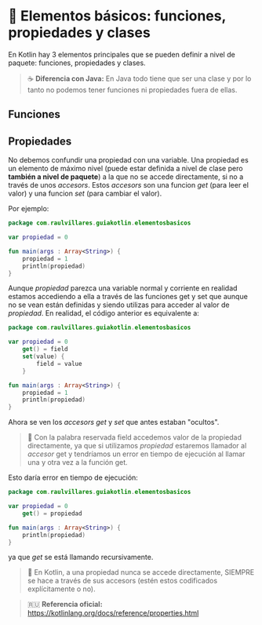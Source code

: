 # :microscope: Elementos básicos: funciones, propiedades y clases

En Kotlin hay 3 elementos principales que se pueden definir a nivel de paquete: funciones, propiedades y clases.

>:coffee: **Diferencia con Java:** En Java todo tiene que ser una clase y por lo tanto no podemos tener funciones ni propiedades fuera de ellas.

## Funciones

## Propiedades

No debemos confundir una propiedad con una variable. Una propiedad es un elemento de máximo nivel (puede estar definida a nivel de clase pero **también a nivel de paquete**) a la que no se accede directamente, si no a través de unos _accesors_. Estos _accesors_ son una funcion _get_ (para leer el valor) y una funcion _set_ (para cambiar el valor).

Por ejemplo:

```kotlin
package com.raulvillares.guiakotlin.elementosbasicos

var propiedad = 0

fun main(args : Array<String>) {
    propiedad = 1
    println(propiedad)
}
```

Aunque _propiedad_ parezca una variable normal y corriente en realidad estamos accediendo a ella a través de las funciones get y set que aunque no se vean están definidas y siendo utilizas para acceder al valor de _propiedad_. En realidad, el código anterior es equivalente a:

```kotlin
package com.raulvillares.guiakotlin.elementosbasicos

var propiedad = 0
    get() = field
    set(value) {
        field = value
    }

fun main(args : Array<String>) {
    propiedad = 1
    println(propiedad)
}
```

Ahora se ven los _accesors_ _get_ y _set_ que antes estaban "ocultos". 

>:eyes: Con la palabra reservada field accedemos valor de la propiedad directamente, ya que si utilizamos _propiedad_ estaremos llamador al _accesor_ get y tendríamos un error en tiempo de ejecución al llamar una y otra vez a la función get.

Esto daría error en tiempo de ejecución:

```kotlin
package com.raulvillares.guiakotlin.elementosbasicos

var propiedad = 0
    get() = propiedad

fun main(args : Array<String>) {
    println(propiedad)
}
```

ya que _get_ se está llamando recursivamente. 

>:rotating_light: En Kotlin, a una propiedad nunca se accede directamente, SIEMPRE se hace a través de sus accesors (estén estos codificados explícitamente o no).

>:ru: **Referencia oficial:** https://kotlinlang.org/docs/reference/properties.html


